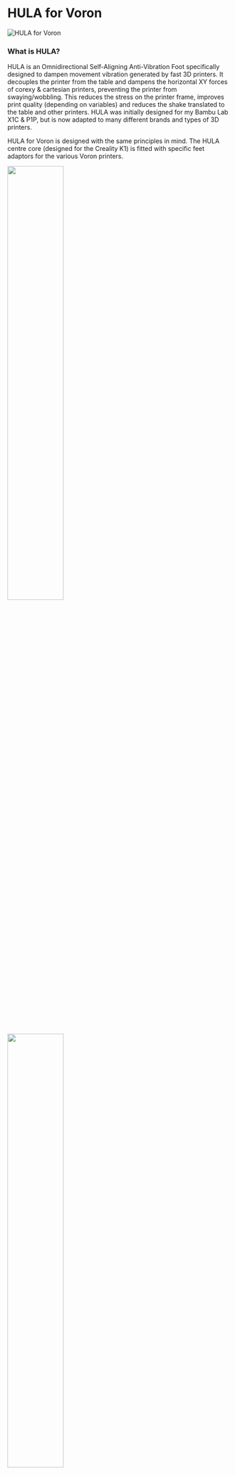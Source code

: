 # HULA for Voron 
![HULA for Voron](https://github.com/thrutheframe/HULA_Voron/assets/68491566/2d44f706-aa4d-4024-b6c8-bb02da131682)

### What is HULA?
HULA is an Omnidirectional Self-Aligning Anti-Vibration Foot specifically designed to dampen movement vibration generated by fast 3D printers. It decouples the printer from the table and dampens the horizontal XY forces of corexy & cartesian printers, preventing the printer from swaying/wobbling. This reduces the stress on the printer frame, improves print quality (depending on variables) and reduces the shake translated to the table and other printers. HULA was initially designed for my Bambu Lab X1C & P1P, but is now adapted to many different brands and types of 3D printers. 

HULA for Voron is designed with the same principles in mind.  The HULA centre core (designed for the Creality K1) is fitted with specific feet adaptors for the various Voron printers.

<img src="https://github.com/thrutheframe/HULA_Voron/assets/68491566/4dd985fa-6df9-45c4-b816-aee64ce04be3" width="50%" height="50%">

<img src="https://github.com/thrutheframe/HULA_Voron/assets/68491566/5f26ce2b-adfa-4317-aae1-a93d0410473b" width="50%" height="50%">


# BOM
### NON-Printed Parts
1) M3x12mm - 8pcs
2) M3 nut - 8pcs
3) F8-22M Thrust Bearings - 4 sets


### Printed Parts
1) TPU Dampener - 4pcs
2) TPU AirPad - 4pcs
3) Top Case - 4pcs
4) Bottom Case - 4pcs
5) Center Core - 4pcs
6) Feet adapter - 4pcs


# PRINTED PARTS
Files for HULA for Voron are prepared on BambuSlicer and can be opened with OrcaSlicer. If you require the hardware for HULA (ie TPU parts. bearings & fasteners), see my regional vendors listed below. 

Please download HULA for Voron Supplementary Guide for installation. I do my best to double-check and test the print profile I create. They are up to date with whatever changes I made to the designs. 
